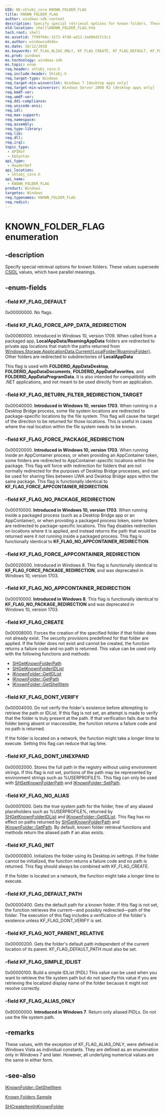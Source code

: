 ```yaml
---
UID: NE:shlobj_core.KNOWN_FOLDER_FLAG
title: KNOWN_FOLDER_FLAG
author: windows-sdk-content
description: Specify special retrieval options for known folders. These values supersede CSIDL values, which have parallel meanings.
old-location: shell\KNOWN_FOLDER_FLAG.htm
tech.root: shell
ms.assetid: 7f99fb6c-32f2-4fd8-ad11-3ad84d17c5c1
ms.author: windowssdkdev
ms.date: 10/12/2018
ms.keywords: KF_FLAG_ALIAS_ONLY, KF_FLAG_CREATE, KF_FLAG_DEFAULT, KF_FLAG_DEFAULT_PATH, KF_FLAG_DONT_UNEXPAND, KF_FLAG_DONT_VERIFY, KF_FLAG_FORCE_APPCONTAINER_REDIRECTION, KF_FLAG_FORCE_APP_DATA_REDIRECTION, KF_FLAG_FORCE_PACKAGE_REDIRECTION, KF_FLAG_INIT, KF_FLAG_NOT_PARENT_RELATIVE, KF_FLAG_NO_ALIAS, KF_FLAG_NO_APPCONTAINER_REDIRECTION, KF_FLAG_NO_PACKAGE_REDIRECTION, KF_FLAG_RETURN_FILTER_REDIRECTION_TARGET, KF_FLAG_SIMPLE_IDLIST, KNOWN_FOLDER_FLAG, KNOWN_FOLDER_FLAG enumeration [Windows Shell], _shell_KNOWN_FOLDER_FLAG, shell.KNOWN_FOLDER_FLAG, shlobj_core/KF_FLAG_ALIAS_ONLY, shlobj_core/KF_FLAG_CREATE, shlobj_core/KF_FLAG_DEFAULT, shlobj_core/KF_FLAG_DEFAULT_PATH, shlobj_core/KF_FLAG_DONT_UNEXPAND, shlobj_core/KF_FLAG_DONT_VERIFY, shlobj_core/KF_FLAG_FORCE_APPCONTAINER_REDIRECTION, shlobj_core/KF_FLAG_FORCE_APP_DATA_REDIRECTION, shlobj_core/KF_FLAG_FORCE_PACKAGE_REDIRECTION, shlobj_core/KF_FLAG_INIT, shlobj_core/KF_FLAG_NOT_PARENT_RELATIVE, shlobj_core/KF_FLAG_NO_ALIAS, shlobj_core/KF_FLAG_NO_APPCONTAINER_REDIRECTION, shlobj_core/KF_FLAG_NO_PACKAGE_REDIRECTION, shlobj_core/KF_FLAG_RETURN_FILTER_REDIRECTION_TARGET, shlobj_core/KF_FLAG_SIMPLE_IDLIST, shlobj_core/KNOWN_FOLDER_FLAG
ms.prod: windows
ms.technology: windows-sdk
ms.topic: enum
req.header: shlobj_core.h
req.include-header: Shlobj.h
req.target-type: Windows
req.target-min-winverclnt: Windows 7 [desktop apps only]
req.target-min-winversvr: Windows Server 2008 R2 [desktop apps only]
req.kmdf-ver: 
req.umdf-ver: 
req.ddi-compliance: 
req.unicode-ansi: 
req.idl: 
req.max-support: 
req.namespace: 
req.assembly: 
req.type-library: 
req.lib: 
req.dll: 
req.irql: 
topic_type:
 - APIRef
 - kbSyntax
api_type:
 - HeaderDef
api_location:
 - shlobj_core.h
api_name:
 - KNOWN_FOLDER_FLAG
product: Windows
targetos: Windows
req.typenames: KNOWN_FOLDER_FLAG
req.redist: 
---
```


# KNOWN_FOLDER_FLAG enumeration


## -description


Specify special retrieval options for known folders. These values supersede <a href="https://msdn.microsoft.com/33d92271-2865-4ebd-b96c-bf293deb4310">CSIDL</a> values, which have parallel meanings.


## -enum-fields




### -field KF_FLAG_DEFAULT

0x00000000. No flags.


### -field KF_FLAG_FORCE_APP_DATA_REDIRECTION

0x00080000. Introduced in Windows 10, version 1709. When called from a packaged app, <b>LocalAppData/RoamingAppData</b> folders are redirected to private app locations that match the paths returned from <a href="https://docs.microsoft.com/uwp/api/Windows.Storage.ApplicationData">Windows.Storage.ApplicationData.Current{LocalFolder|RoamingFolder}</a>. Other folders are redirected to subdirectories of <b>LocalAppData</b>

This flag is used with <b>FOLDERID_AppDataDesktop</b>, <b>FOLDERID_AppDataDocuments</b>, <b>FOLDERID_AppDataFavorites</b>, and <b>FOLDERID_AppDataProgramData</b>. It is also intended for compatibility with .NET applications, and not meant to be used directly from an application.


### -field KF_FLAG_RETURN_FILTER_REDIRECTION_TARGET

0x00040000. <b>Introduced in Windows 10, version 1703</b>. When running in a Desktop Bridge process, some file system locations are redirected to package-specific locations by the file system. This flag will cause the target of the direction to be returned for those locations. This is useful in cases where the real location within the file system needs to be known.


### -field KF_FLAG_FORCE_PACKAGE_REDIRECTION

0x00020000. <b>Introduced in Windows 10, version 1703</b>. When running inside an AppContainer process, or when providing an AppContainer token, some folders are redirected to AppContainer-specific locations within the package. This flag will force with redirection for folders that are not normally redirected for the purposes of Desktop Bridge processes, and can be used for sharing files between UWA and Desktop Bridge apps within the same package. This flag is functionally identical to <b>KF_FLAG_FORCE_APPCONTAINER_REDIRECTION</b>.


### -field KF_FLAG_NO_PACKAGE_REDIRECTION

0x00010000. <b>Introduced in Windows 10, version 1703</b>. When running inside a packaged process (such as a Desktop Bridge app or an AppContainer), or when providing a packaged process token, some folders are redirected to package-specific locations. This flag disables redirection on locations where it is applied, and instead returns the path that would be returned were it not running inside a packaged process. This flag is functionally identical to <b>KF_FLAG_NO_APPCONTAINER_REDIRECTION</b>.


### -field KF_FLAG_FORCE_APPCONTAINER_REDIRECTION

0x00020000. Introduced in Windows 8. This flag is functionally identical to <b>KF_FLAG_FORCE_PACKAGE_REDIRECTION</b>, and was deprecated in Windows 10, version 1703.


### -field KF_FLAG_NO_APPCONTAINER_REDIRECTION

0x00010000. <b>Introduced in Windows 8</b>. This flag is functionally identical to <b>KF_FLAG_NO_PACKAGE_REDIRECTION</b> and was deprecated in Windows 10, version 1703.


### -field KF_FLAG_CREATE

0x00008000. Forces the creation of the specified folder if that folder does not already exist. The security provisions predefined for that folder are applied. If the folder does not exist and cannot be created, the function returns a failure code and no path is returned. This value can be used only with the following functions and methods:
                        
                        

<ul>
<li>
<a href="https://msdn.microsoft.com/5434c744-484b-4c34-9a76-dddbcb81eb29">SHGetKnownFolderPath</a>
</li>
<li>
<a href="https://msdn.microsoft.com/fed9cfb8-4c38-4947-99aa-278245148136">SHGetKnownFolderIDList</a>
</li>
<li>
<a href="https://msdn.microsoft.com/b1c77198-da52-4f74-9e20-56b6d1d450f5">IKnownFolder::GetIDList</a>
</li>
<li>
<a href="https://msdn.microsoft.com/c1786db0-9bcc-4fc8-ae18-8519da6edda9">IKnownFolder::GetPath</a>
</li>
<li>
<a href="https://msdn.microsoft.com/a42c0a20-9c72-48d3-8432-15b73ff211d2">IKnownFolder::GetShellItem</a>
</li>
</ul>

### -field KF_FLAG_DONT_VERIFY

0x00004000. Do not verify the folder's existence before attempting to retrieve the path or IDList. If this flag is not set, an attempt is made to verify that the folder is truly present at the path. If that verification fails due to the folder being absent or inaccessible, the function returns a failure code and no path is returned.
              
                        

If the folder is located on a network, the function might take a longer time to execute. Setting this flag can reduce that lag time.


### -field KF_FLAG_DONT_UNEXPAND

0x00002000. Stores the full path in the registry without using environment strings. If this flag is not set, portions of the path may be represented by environment strings such as %USERPROFILE%. This flag can only be used with <a href="https://msdn.microsoft.com/b5758086-93d1-49d6-b9ac-ba8927f3bd1e">SHSetKnownFolderPath</a> and <a href="https://msdn.microsoft.com/235f69de-3571-4184-aa52-b409fbc1d643">IKnownFolder::SetPath</a>.


### -field KF_FLAG_NO_ALIAS

0x00001000. Gets the true system path for the folder, free of any aliased placeholders such as %USERPROFILE%, returned by <a href="https://msdn.microsoft.com/fed9cfb8-4c38-4947-99aa-278245148136">SHGetKnownFolderIDList</a> and <a href="https://msdn.microsoft.com/b1c77198-da52-4f74-9e20-56b6d1d450f5">IKnownFolder::GetIDList</a>. This flag has no effect on paths returned by <a href="https://msdn.microsoft.com/5434c744-484b-4c34-9a76-dddbcb81eb29">SHGetKnownFolderPath</a> and <a href="https://msdn.microsoft.com/c1786db0-9bcc-4fc8-ae18-8519da6edda9">IKnownFolder::GetPath</a>. By default, known folder retrieval functions and methods return the aliased path if an alias exists.


### -field KF_FLAG_INIT

0x00000800. Initializes the folder using its Desktop.ini settings. If the folder cannot be initialized, the function returns a failure code and no path is returned. This flag should always be combined with KF_FLAG_CREATE.
        
            			

If the folder is located on a network, the function might take a longer time to execute.


### -field KF_FLAG_DEFAULT_PATH

0x00000400. Gets the default path for a known folder. If this flag is not set, the function retrieves the current—and possibly redirected—path of the folder. The execution of this flag includes a verification of the folder's existence unless KF_FLAG_DONT_VERIFY is set.


### -field KF_FLAG_NOT_PARENT_RELATIVE

0x00000200. Gets the folder's default path independent of the current location of its parent. KF_FLAG_DEFAULT_PATH must also be set.


### -field KF_FLAG_SIMPLE_IDLIST

0x00000100. Build a simple IDList (PIDL) This value can be used when you want to retrieve the file system path but do not specify this value if you are retrieving the localized display name of the folder because it might not resolve correctly.


### -field KF_FLAG_ALIAS_ONLY

0x80000000. <b>Introduced in Windows 7</b>. Return only aliased PIDLs. Do not use the file system path.


## -remarks



These values, with the exception of KF_FLAG_ALIAS_ONLY, were defined in Windows Vista as individual constants. They are defined as an enumeration only in Windows 7 and later. However, all underlying numerical values are the same in either form.




## -see-also




<a href="https://msdn.microsoft.com/a42c0a20-9c72-48d3-8432-15b73ff211d2">IKnownFolder::GetShellItem</a>



<a href="https://msdn.microsoft.com/49799A9E-BA86-4977-B5F3-590BE1E5FBF6">Known Folders Sample</a>



<a href="https://msdn.microsoft.com/dc75ee60-7319-4a11-949e-dd0c3deabd8f">SHCreateItemInKnownFolder</a>
 

 


